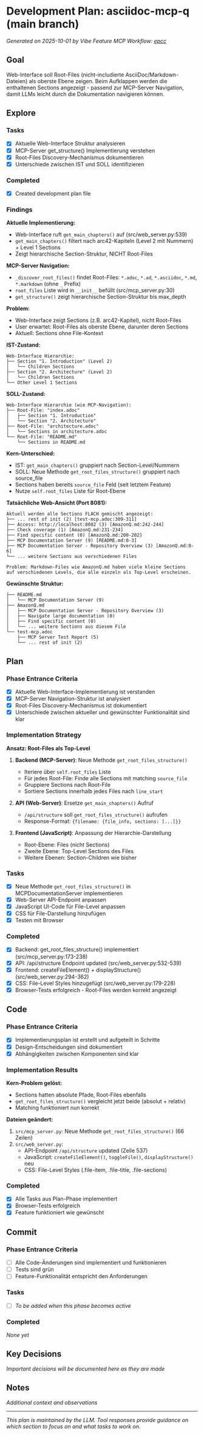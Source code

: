 # Development Plan: asciidoc-mcp-q (main branch)

*Generated on 2025-10-01 by Vibe Feature MCP*
*Workflow: [epcc](https://mrsimpson.github.io/responsible-vibe-mcp/workflows/epcc)*

## Goal
Web-Interface soll Root-Files (nicht-includierte AsciiDoc/Markdown-Dateien) als oberste Ebene zeigen. Beim Aufklappen werden die enthaltenen Sections angezeigt - passend zur MCP-Server Navigation, damit LLMs leicht durch die Dokumentation navigieren können.

## Explore
### Tasks
- [x] Aktuelle Web-Interface Struktur analysieren
- [x] MCP-Server get_structure() Implementierung verstehen
- [x] Root-Files Discovery-Mechanismus dokumentieren
- [x] Unterschiede zwischen IST und SOLL identifizieren

### Completed
- [x] Created development plan file

### Findings

**Aktuelle Implementierung:**
- Web-Interface ruft `get_main_chapters()` auf (src/web_server.py:539)
- `get_main_chapters()` filtert nach arc42-Kapiteln (Level 2 mit Nummern) + Level 1 Sections
- Zeigt hierarchische Section-Struktur, NICHT Root-Files

**MCP-Server Navigation:**
- `_discover_root_files()` findet Root-Files: `*.adoc`, `*.ad`, `*.asciidoc`, `*.md`, `*.markdown` (ohne `_` Prefix)
- `root_files` Liste wird in `__init__` befüllt (src/mcp_server.py:30)
- `get_structure()` zeigt hierarchische Section-Struktur bis max_depth

**Problem:**
- Web-Interface zeigt Sections (z.B. arc42-Kapitel), nicht Root-Files
- User erwartet: Root-Files als oberste Ebene, darunter deren Sections
- Aktuell: Sections ohne File-Kontext

**IST-Zustand:**
```
Web-Interface Hierarchie:
├── Section "1. Introduction" (Level 2)
│   └── Children Sections
├── Section "2. Architecture" (Level 2)
│   └── Children Sections
└── Other Level 1 Sections
```

**SOLL-Zustand:**
```
Web-Interface Hierarchie (wie MCP-Navigation):
├── Root-File: "index.adoc"
│   ├── Section "1. Introduction"
│   └── Section "2. Architecture"
├── Root-File: "architecture.adoc"
│   └── Sections in architecture.adoc
└── Root-File: "README.md"
    └── Sections in README.md
```

**Kern-Unterschied:**
- IST: `get_main_chapters()` gruppiert nach Section-Level/Nummern
- SOLL: Neue Methode `get_root_files_structure()` gruppiert nach source_file
- Sections haben bereits `source_file` Feld (seit letztem Feature)
- Nutze `self.root_files` Liste für Root-Ebene

**Tatsächliche Web-Ansicht (Port 8081):**
```
Aktuell werden alle Sections FLACH gemischt angezeigt:
├── ... rest of init (2) [test-mcp.adoc:309-311]
├── Access: http://localhost:8082 (3) [AmazonQ.md:242-244]
├── Check coverage (1) [AmazonQ.md:231-234]
├── Find specific content (0) [AmazonQ.md:200-202]
├── MCP Documentation Server (9) [README.md:0-3]
├── MCP Documentation Server - Repository Overview (3) [AmazonQ.md:0-6]
└── ... weitere Sections aus verschiedenen Files

Problem: Markdown-Files wie AmazonQ.md haben viele kleine Sections
auf verschiedenen Levels, die alle einzeln als Top-Level erscheinen.
```

**Gewünschte Struktur:**
```
├── README.md
│   └── MCP Documentation Server (9)
├── AmazonQ.md
│   ├── MCP Documentation Server - Repository Overview (3)
│   ├── Navigate large documentation (0)
│   ├── Find specific content (0)
│   └── ... weitere Sections aus diesem File
└── test-mcp.adoc
    ├── MCP Server Test Report (5)
    └── ... rest of init (2)
```

## Plan

### Phase Entrance Criteria
- [x] Aktuelle Web-Interface-Implementierung ist verstanden
- [x] MCP-Server Navigation-Struktur ist analysiert
- [x] Root-Files Discovery-Mechanismus ist dokumentiert
- [x] Unterschiede zwischen aktueller und gewünschter Funktionalität sind klar

### Implementation Strategy

**Ansatz: Root-Files als Top-Level**
1. **Backend (MCP-Server)**: Neue Methode `get_root_files_structure()`
   - Iteriere über `self.root_files` Liste
   - Für jedes Root-File: Finde alle Sections mit matching `source_file`
   - Gruppiere Sections nach Root-File
   - Sortiere Sections innerhalb jedes Files nach `line_start`

2. **API (Web-Server)**: Ersetze `get_main_chapters()` Aufruf
   - `/api/structure` soll `get_root_files_structure()` aufrufen
   - Response-Format: `{filename: {file_info, sections: [...]}}`

3. **Frontend (JavaScript)**: Anpassung der Hierarchie-Darstellung
   - Root-Ebene: Files (nicht Sections)
   - Zweite Ebene: Top-Level Sections des Files
   - Weitere Ebenen: Section-Children wie bisher

### Tasks
- [x] Neue Methode `get_root_files_structure()` in MCPDocumentationServer implementieren
- [x] Web-Server API-Endpoint anpassen
- [x] JavaScript UI-Code für File-Level anpassen
- [x] CSS für File-Darstellung hinzufügen
- [x] Testen mit Browser

### Completed
- [x] Backend: get_root_files_structure() implementiert (src/mcp_server.py:173-238)
- [x] API: /api/structure Endpoint updated (src/web_server.py:532-539)
- [x] Frontend: createFileElement() + displayStructure() (src/web_server.py:294-362)
- [x] CSS: File-Level Styles hinzugefügt (src/web_server.py:179-228)
- [x] Browser-Tests erfolgreich - Root-Files werden korrekt angezeigt

## Code

### Phase Entrance Criteria
- [x] Implementierungsplan ist erstellt und aufgeteilt in Schritte
- [x] Design-Entscheidungen sind dokumentiert
- [x] Abhängigkeiten zwischen Komponenten sind klar

### Implementation Results

**Kern-Problem gelöst:**
- Sections hatten absolute Pfade, Root-Files ebenfalls
- `get_root_files_structure()` vergleicht jetzt beide (absolut + relativ)
- Matching funktioniert nun korrekt

**Dateien geändert:**
1. `src/mcp_server.py`: Neue Methode `get_root_files_structure()` (66 Zeilen)
2. `src/web_server.py`:
   - API-Endpoint `/api/structure` updated (Zeile 537)
   - JavaScript: `createFileElement()`, `toggleFile()`, `displayStructure()` neu
   - CSS: File-Level Styles (.file-item, .file-title, .file-sections)

### Completed
- [x] Alle Tasks aus Plan-Phase implementiert
- [x] Browser-Tests erfolgreich
- [x] Feature funktioniert wie gewünscht

## Commit

### Phase Entrance Criteria
- [ ] Alle Code-Änderungen sind implementiert und funktionieren
- [ ] Tests sind grün
- [ ] Feature-Funktionalität entspricht den Anforderungen

### Tasks
- [ ] *To be added when this phase becomes active*

### Completed
*None yet*

## Key Decisions
*Important decisions will be documented here as they are made*

## Notes
*Additional context and observations*

---
*This plan is maintained by the LLM. Tool responses provide guidance on which section to focus on and what tasks to work on.*
